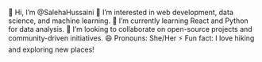 👋 Hi, I’m @SalehaHussaini
👀 I’m interested in web development, data science, and machine learning.
🌱 I’m currently learning React and Python for data analysis.
💞️ I’m looking to collaborate on open-source projects and community-driven initiatives.
😄 Pronouns: She/Her
⚡ Fun fact: I love hiking and exploring new places!
